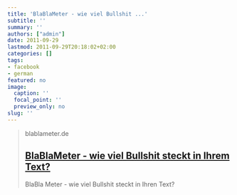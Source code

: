 ```yaml
---
title: 'BlaBlaMeter - wie viel Bullshit ...'
subtitle: ''
summary: ''
authors: ["admin"]
date: 2011-09-29
lastmod: 2011-09-29T20:18:02+02:00
categories: []
tags:
- facebook
- german
featured: no
image:
  caption: ''
  focal_point: ''
  preview_only: no
slug: ''
---
```


> blablameter.de
> ## [BlaBlaMeter - wie viel Bullshit steckt in Ihrem Text?](http://www.blablameter.de/index.php)
>
>BlaBla Meter - wie viel Bullshit steckt in Ihren Text?


